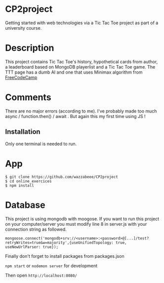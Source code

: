 # CP2project

Getting started with web technologies via a Tic Tac Toe project as part of a university course.

# Description

This project contains Tic Tac Toe's history, hypothetical cards from author, a leaderboard based on MongoDB playerlist and a Tic Tac Toe game.
The TTT page has a dumb AI and one that uses Minimax algorithm from 
[FreeCodeCamp](https://www.freecodecamp.org/news/how-to-make-your-tic-tac-toe-game-unbeatable-by-using-the-minimax-algorithm-9d690bad4b37/)

# Comments

There are no major errors (according to me). I've probably made too much async / function.then() / await . But again this my first time using JS !

## Installation

Only one terminal is needed to run.

# App

```
$ git clone https://github.com/wazzabeee/CP2project
$ cd online_exercices
$ npm install
```
# Database

This project is using mongodb with moogose. If you want to run this project on your computer/server you must modify line 8 in server.js with your connection string as followed.

```
mongoose.connect('mongodb+srv://<username>:<password>@[...]/test?retryWrites=true&w=majority',{useUnifiedTopology: true, useNewUrlParser: true});
```
Finally don't forget to install packages from packages.json  

`npm start` or `nodemon server` for development

Then open `http://localhost:8080/`
